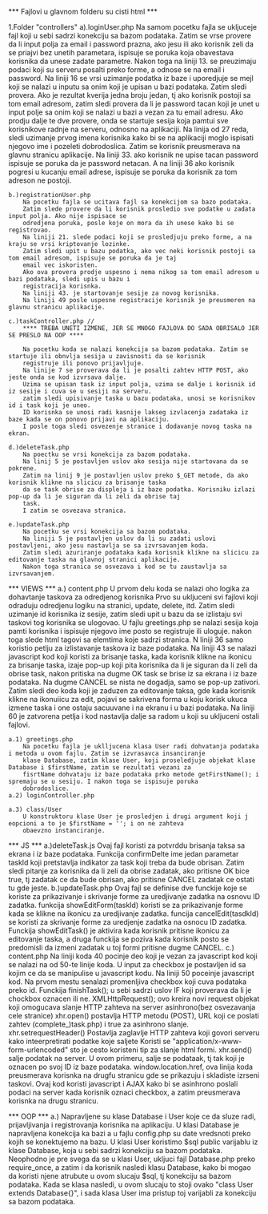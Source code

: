 *** Fajlovi u glavnom folderu su cisti html ***

1.Folder "controllers"
    a).loginUser.php
        Na samom pocetku fajla se ukljuceje fajl koji u sebi sadrzi konekciju sa bazom podataka.
        Zatim se vrse provere da li input polja za email i password prazna, ako jesu ili ako korisnik zeli da se priajvi
        bez unetih parametara, ispisuje se poruka koja obavestava korisnika da unese zadate parametre.
        Nakon toga na liniji 13. se preuzimaju podaci koji su serveru posalti preko forme, a odnose se na email i password.
        Na liniji 16 se vrsi uzimanje podatka iz baze i uporedjuje se mejl koji se nalazi u inputu sa onim koji je upisan
        u bazi podataka.
        Zatim sledi provera. Ako je rezultat kverija jedna broju jedan, tj ako korisnik postoji sa tom email adresom,
        zatim sledi provera
        da li je password tacan koji je unet u input polje sa onim koji se nalazi u bazi a vezan za tu email adresu.
        Ako prodju dalje te dve provere, onda se startuje sesija koja pamtui sve korisnikove radnje na serveru,
        odnosno na aplikaciji.
        Na linija od 27 reda, sledi uzimanje prvog imena korisnika kako bi se na aplikaciji moglo ispisati njegovo ime
        i pozeleti
        dobrodoslica.
        Zatim se korisnik preusmerava na glavnu stranicu aplikacije.
        Na liniji 33. ako korisnik ne upise tacan password ispisuje se poruka da je password netacan.
        A na liniji 36 ako korisnik pogresi u kucanju email adrese, ispisuje se poruka da korisnik za tom adreson
        ne postoji.

    b.)registrationUser.php
        Na pocetku fajla se ucitava fajl sa konekcijom sa bazo podataka.
        Zatim slede provere da li korisnik prosledio sve podatke u zadata input polja. Ako nije ispisace se
        odredjena poruka, posle koje on mora da ih unese kako bi se registrovao.
        Na liniji 21. slede podaci koji se prosledjuju preko forme, a na kraju se vrsi kriptovanje lozinke.
        Zatim sledi upit u bazu podatka, ako vec neki korisnik postoji sa tom email adresom, ispisuje se poruka da je taj
        email vec iskoristen.
        Ako ova provera prodje uspesno i nema nikog sa tom email adresom u bazi podataka, sledi upis u bazu i
        registracija korisnka.
        Na liniji 43. je startovanje sesije za novog korisnika.
        Na liniji 49 posle uspesne registracije korisnik je preusmeren na glavnu stranicu aplikacije.

    c.)taskController.php //
        **** TREBA UNETI IZMENE, JER SE MNOGO FAJLOVA DO SADA OBRISALO JER SE PRESLO NA OOP ****

        Na pocetku koda se nalazi konekcija sa bazom podataka. Zatim se startuje ili obnvlja sesija u zavisnosti da se korisnik
        registruje ili ponovo prijavljuje.
        Na linije 7 se proverava da li je posalti zahtev HTTP POST, ako jeste onda se kod izvrsava dalje.
        Uzima se upisan task iz input polja, uzima se dalje i korisnik id iz sesije i cuva se u sesiji na serveru.
        zatim sledi upisivanje taska u bazu podataka, unosi se korisnikov id i task koji je uneo.
        ID korisnka se unosi radi kasnije lakseg izvlacenja zadataka iz baze kada se on ponovo prijavi na aplikaciju.
        I posle toga sledi osvezenje stranice i dodavanje novog taska na ekran.

    d.)deleteTask.php
        Na poectku se vrsi konekcija za bazom podataka.
        Na linij 5 je postavljen uslov ako sesija nije startovana da se pokrene.
        Zatim na linij 9 je postavljen uslov preko $_GET metode, da ako korisnik klikne na slicicu za brisanje taska
        da se task obrise za displeja i iz baze podatka. Korisniku izlazi pop-up da li je siguran da li zeli da obrise taj
        task.
        I zatim se osvezava stranica.

    e.)updateTask.php
        Na pocetku se vrsi konekcija sa bazom podataka.
        Na liniji 5 je postavljen uslov da li su zadati uslovi postavljeni, ako jesu nastavlja se sa izvrsavanjem koda.
        Zatim sledi azuriranje podataka kada korisnik klikne na slicicu za editovanje taska na glavnoj stranici aplikacije.
        Nakon toga stranica se osvezava i kod se tu zaustavlja sa izvrsavanjem.


*** VIEWS ***
    a.) content.php
        U prvom delu koda se nalazi oho logika za dohavtanje taskova za odredjenog korisnika
        Prvo su ukljuceni svi fajlovi koji odraduju odredjenu logiku na stranici, update, delete, itd.
        Zatim sledi uzimanje id korisnika iz sesije, zatim sledi upit u bazu da se izlistaju svi taskovi tog korisnika
        se ulogovao.
        U fajlu greetings.php se nalazi sesija koja pamti korisnika i ispisuje njegovo ime posto se registruje ili uloguje.
        nakon toga slede html tagovi sa elemtima koje sadrzi stranica.
        N liniji 36 samo koristio petlju za izlistavanje taskova iz baze podataka.
        Na liniji 43 se nalazi javascript kod koji koristi za brisanje taska, kada korisnik klikne na ikonicu za brisanje taska,
        izaje pop-up koji pita korisnika da li je siguran da li zeli da obrise task, nakon pritiska na dugme OK task se brise
        iz sa ekrana i iz baze podataka. Na dugme CANCEL se nista ne dogadja, samo se pop-up zativori.
        Zatim sledi deo koda koji je zaduzen za editovanje taksa, gde kada korisnik klikne na ikonuiicu za edit, pojavi se
        sakrivena forma u koju korisk ukuca izmene taska i one ostaju sacuuvane i na ekranu i u bazi podataka.
        Na liniji 60 je zatvorena petlja i kod nastavlja dalje sa radom u koji su ukljuceni ostali fajlovi.

    a.1) greetings.php
        Na pocetku fajla je uklljucena klasa User radi dohvatanja podataka i metoda u ovom fajlu. Zatim se izvrasavca insanciranje
        klase Database, zatim klase User, koji proseledjuje objekat klase Database i $firstName, zatim se rezultati vezani za
        fisrtName dohvataju iz baze podataka prko metode getFirstName(); i spremaju se u sesiju. I nakon toga se ispisuje poruka
        dobrodoslice.
    a.2) loginController.php

    a.3) class/User
        U konstruktoru klase User je prosledjen i drugi argument koji j eopcioni a to je $firstName = ''; i on ne zahteva
        obaevzno instanciranje.


*** JS ***
    a.)deleteTask.js
        Ovaj fajl koristi za potvrddu brisanja taksa sa ekrana i iz baze podataka.
        Funkcija confirmDelte ime jedan parametar taskId koji pretstavlja indikator za task koji treba da bude obrisan.
        Zatim sledi pitanje za korisnika da li zeli da obrise zadatak, ako pritisne OK bice true, tj zadatak ce da bude
        obrisan, ako pritisne CANCEL zadatak ce ostati tu gde jeste.
    b.)updateTask.php
        Ovaj fajl se definise dve funckije koje se koriste za prikazivanje i skrivanje forme za uredjivanje zadatka na
        osnovu ID zadatka.
        funkcija showEditForm(taskId) koristi se za prikazivanje forme kada se klikne na ikonicu za uredjivanje zadatka.
        funcija cancelEdit(tasdkId) se koristi za skrivanje forme za uredjenje zadatka na osnocu ID zadatka.
        Funckija showEditTask() je aktivira kada korisnik pritisne ikonicu za editovanje taska, a druga funckija se poziva
        kada korisnik posto se predomisli da izmeni zadatak u toj formi pritisne dugme CANCEL.
    c.) content.php
        Na liniji koda 40 pocinje deo koji je vezan za javascript kod koji se nalazi na od 50-te linije koda.
        U input za checkbox je postavljen id sa kojim ce da se manipulise u javascript kodu.
        Na liniji 50 poceinje javascript kod.
        Na prvom mestu senalazi promenljiva checkbox koji cuva podataka preko id.
        Funckija finishTask(); u sebi sadrzi uslov IF koji proverava da li je chockbox oznacen ili ne.
        XMLHttpRequest(); ovo kreira novi request objekat koji omogucava slanje HTTP zahteva na server asinhrono(bez osvezavanja cele stranice)
        xhr.open() postavlja HTTP metodu (POST), URL koji ce poslati zahtev (complete_)task.php)  i true za asinhrono slanje.
        xhr.setrequestHeader() Postavlja zaglavlje HTTP zahteva koji govori serveru kako inteerpretirati podatke koje saljete
        Koristi se "application/x-www-form-urlencoded" sto je cesto koristeni tip za slanje html formi.
        xhr.send() salje podatak na server. U ovom primeru, salje se podataak, tj tak koji je oznacen po svoj ID iz baze podataka.
        window.location.href, ova linija koda preusmerava korisnka na drugfu stranicu gde se prikazuju i skladiste izrseni taskovi.
        Ovaj kod koristi javascript i AJAX kako bi se asinhrono poslali podaci na server kada korisnik oznaci checkbox,
        a zatim preusmerava korisnka na drugu stranicu.


*** OOP ***
        a.) Napravljene su klase Database i User koje ce da sluze radi, prijavljivanja i registrovanja korisnika na
        aplikaciju. U klasi Database je napravljena konekcija ka bazi a u fajlu config.php su date vredsnoti preko kojih
        se konektujemo na bazu. U klasi User koristimo $sql public varijablu iz klase Database, koja u sebi sadrzi konekciju
        sa bazom podataka. Neophodno je pre svega da se u klasi User, ukljuci fajl Database.php preko require_once, a zatim
        i da korisnik nasledi klasu Database, kako bi mogao da koristi njene atrubute u ovom slucaju $sql, tj konekciju
        sa bazom podataka.
        Kada se klasa nasledi, u ovom slucaju to stoji ovako "class User extends Database{}", i sada klasa User ima
        pristup toj varijabli za konekciju sa bazom podataka.